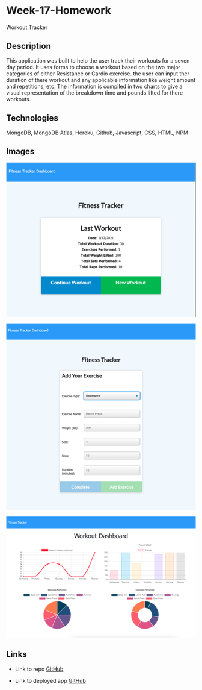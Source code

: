 # Week-17-Homework
Workout Tracker 


## Description 

This application was built to help the user track their workouts for a seven day period.  It uses forms to choose a workout based on the two major categories of either Resistance or Cardio exercise.  the user can input ther duration of there workout and any applicable information like weight amount and repetitions, etc.  The information is compiled in two charts to give a visual representation of the breakdown time and pounds lifted for there workouts.  

## Technologies 

MongoDB, MongoDB Atlas, Heroku, Github, Javascript, CSS, HTML, NPM 

## Images 

![Main page](public/imgs/main.png)

![Main page](public/imgs/workout.png)

![Main page](public/imgs/data.png)


## Links

* Link to repo
[GitHub](https://github.com/rffrye/Week-17-Homework)

* Link to deployed app
[GitHub](https://randallworkouttracker.herokuapp.com/?id=6005f21bd47e350015c79254)


